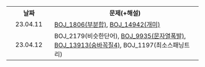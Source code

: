 <table>
    <th width="144px">날짜</th>
    <th width="722px">문제(+해설)</th>
    <tr>
        <td align="center">23.04.11</td>
        <td>
            <a href="https://velog.io/@younhwan0903/Python-BOJ-1806%EB%B6%80%EB%B6%84%ED%95%A9">BOJ_1806(부분합)</a>,
            <a href="https://velog.io/@younhwan0903/Python-boj-14942-%EA%B0%9C%EB%AF%B8">BOJ_14942(개미)</a>
        </td>
    </tr>
    <tr>
        <td align="center">23.04.12</td>
        <td>
            BOJ_2179(비슷한단어), <a href="https://velog.io/@younhwan0903/Python-BOJ9935%EB%AC%B8%EC%9E%90%EC%97%B4%ED%8F%AD%EB%B0%9C">BOJ_9935(문자열폭발)</a>, <a href="https://velog.io/@younhwan0903/Python-BOJ13913%EC%88%A8%EB%B0%94%EA%BC%AD%EC%A7%884">BOJ_13913(숨바꼭질4)</a>, BOJ_1197(최소스패닝트리)
        </td>
    </tr>
</table>
